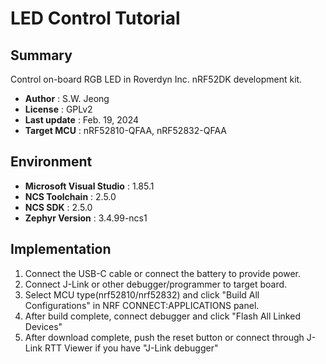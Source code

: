 # LED Control Tutorial

## Summary
Control on-board RGB LED in Roverdyn Inc. nRF52DK development kit.

- **Author** : S.W. Jeong
- **License** : GPLv2
- **Last update** : Feb. 19, 2024
- **Target MCU** : nRF52810-QFAA, nRF52832-QFAA

## Environment
  - **Microsoft Visual Studio** : 1.85.1
  - **NCS Toolchain** : 2.5.0
  - **NCS SDK** : 2.5.0
  - **Zephyr Version** : 3.4.99-ncs1

## Implementation
1. Connect the USB-C cable or connect the battery to provide power.
2. Connect J-Link or other debugger/programmer to target board.
3. Select MCU type(nrf52810/nrf52832) and click "Build All Configurations" in NRF CONNECT:APPLICATIONS panel.
4. After build complete, connect debugger and click "Flash All Linked Devices"
5. After download complete, push the reset button or connect through J-Link RTT Viewer if you have "J-Link debugger"
